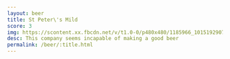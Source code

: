 ```yaml
---
layout: beer
title: St Peter\'s Mild
score: 3
img: https://scontent.xx.fbcdn.net/v/t1.0-0/p480x480/1185966_10151929070968745_2126426266_n.jpg?oh=15086e1a734f4bb9ab85aa06e4187789&oe=5886041D
desc: This company seems incapable of making a good beer
permalink: /beer/:title.html
---
```

